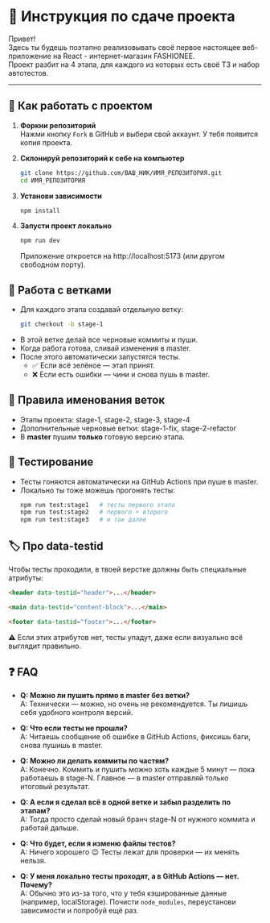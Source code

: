 # 📖 Инструкция по сдаче проекта

Привет!  
Здесь ты будешь поэтапно реализовывать своё первое настоящее веб-приложение на React - интернет-магазин FASHIONEE.  
Проект разбит на 4 этапа, для каждого из которых есть своё ТЗ и набор автотестов. 

---

## 🚀 Как работать с проектом

1. **Форкни репозиторий**  
   Нажми кнопку `Fork` в GitHub и выбери свой аккаунт. У тебя появится копия проекта.

2. **Склонируй репозиторий к себе на компьютер**
   ```bash
   git clone https://github.com/ВАШ_НИК/ИМЯ_РЕПОЗИТОРИЯ.git
   cd ИМЯ_РЕПОЗИТОРИЯ
   ```
3. **Установи зависимости**
   ```bash
   npm install
   ```
4. **Запусти проект локально**
   ```bash
   npm run dev
   ```
   Приложение откроется на http://localhost:5173 (или другом свободном порту).

## 🌿 Работа с ветками

* Для каждого этапа создавай отдельную ветку:
    ```bash
    git checkout -b stage-1
    ```
* В этой ветке делай все черновые коммиты и пуши. 
* Когда работа готова, сливай изменения в master. 
* После этого автоматически запустятся тесты.
  * ✅ Если всё зелёное — этап принят.
  * ❌ Если есть ошибки — чини и снова пушь в master.

## 📛 Правила именования веток

* Этапы проекта: stage-1, stage-2, stage-3, stage-4
* Дополнительные черновые ветки: stage-1-fix, stage-2-refactor
* В **master** пушим **только** готовую версию этапа.

## 🧪 Тестирование

* Тесты гоняются автоматически на GitHub Actions при пуше в master.
* Локально ты тоже можешь прогонять тесты:
    ```bash
    npm run test:stage1   # тесты первого этапа
    npm run test:stage2   # первого + второго
    npm run test:stage3   # и так далее
    ```

## 🏷️ Про data-testid

Чтобы тесты проходили, в твоей верстке должны быть специальные атрибуты:
```html
<header data-testid="header">...</header>

<main data-testid="content-block">...</main>

<footer data-testid="footer">...</footer>
```

⚠️ Если этих атрибутов нет, тесты упадут, даже если визуально всё выглядит правильно.

## ❓ FAQ

- **Q: Можно ли пушить прямо в master без ветки?**  
  A: Технически — можно, но очень не рекомендуется. Ты лишишь себя удобного контроля версий.

- **Q: Что если тесты не прошли?**  
  A: Читаешь сообщение об ошибке в GitHub Actions, фиксишь баги, снова пушишь в master.

- **Q: Можно ли делать коммиты по частям?**  
  A: Конечно. Коммить и пушить можно хоть каждые 5 минут — пока работаешь в stage-N. Главное — в master отправляй только итоговый результат.

- **Q: А если я сделал всё в одной ветке и забыл разделить по этапам?**  
  A: Тогда просто сделай новый бранч stage-N от нужного коммита и работай дальше.

- **Q: Что будет, если я изменю файлы тестов?**  
  A: Ничего хорошего 😉 Тесты лежат для проверки — их менять нельзя.

- **Q: У меня локально тесты проходят, а в GitHub Actions — нет. Почему?**  
  A: Обычно это из-за того, что у тебя кэшированные данные (например, localStorage). Почисти `node_modules`, переустанови зависимости и попробуй ещё раз.  

